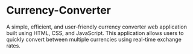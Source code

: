 # Currency-Converter
A simple, efficient, and user-friendly currency converter web application built using HTML, CSS, and JavaScript. This application allows users to quickly convert between multiple currencies using real-time exchange rates.
